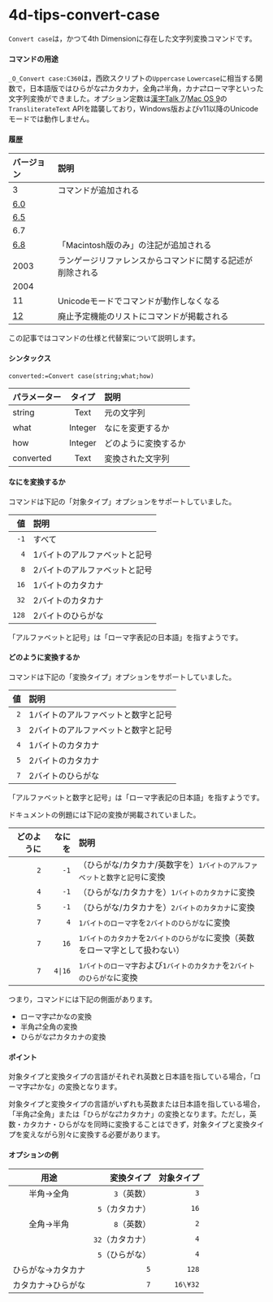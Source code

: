 # 4d-tips-convert-case

`Convert case`は，かつて4th Dimensionに存在した文字列変換コマンドです。

#### コマンドの用途

`_O_Convert case:C360`は，西欧スクリプトの`Uppercase` `Lowercase`に相当する関数で，日本語版ではひらがな⇄カタカナ，全角⇄半角，カナ⇄ローマ字といった文字列変換ができました。オプション定数は[漢字Talk 7](https://ja.wikipedia.org/wiki/%E6%BC%A2%E5%AD%97Talk)/[Mac OS 9](https://ja.wikipedia.org/wiki/Classic_Mac_OS)の`TransliterateText` APIを踏襲しており，Windows版およびv11以降のUnicodeモードでは動作しません。

#### 履歴

|バージョン|説明|
|:-|:-|
|3|コマンドが追加される|
|[6.0](https://github.com/4D-JP/4d-tips-convert-case/files/8684081/Convert.case-6.0.pdf)||
|[6.5](https://github.com/4D-JP/4d-tips-convert-case/files/8684044/Convert.case-6.5.pdf)||
|6.7||
|[6.8](https://github.com/4D-JP/4d-tips-convert-case/files/8684041/Convert.case-6.8.pdf)|「Macintosh版のみ」の注記が追加される|
|2003|ランゲージリファレンスからコマンドに関する記述が削除される|
|2004||
|11|Unicodeモードでコマンドが動作しなくなる|
|[12](https://github.com/4D-JP/4d-tips-convert-case/files/8684135/4d-deprecated-features-12.pdf)|廃止予定機能のリストにコマンドが掲載される|

この記事ではコマンドの仕様と代替案について説明します。

#### シンタックス

```4d
converted:=Convert case(string;what;how) 
```

|パラメーター|タイプ|説明|
|:-|:-:|:-|
|string|Text|元の文字列|
|what|Integer|なにを変更するか|
|how|Integer|どのように変換するか|
|converted|Text|変換された文字列|

#### なにを変換するか

コマンドは下記の「対象タイプ」オプションをサポートしていました。

|値|説明|
|-:|:-|
|`-1`|すべて|
|`4`|1バイトのアルファベットと記号|
|`8`|2バイトのアルファベットと記号|
|`16`|1バイトのカタカナ|
|`32`|2バイトのカタカナ|
|`128`|2バイトのひらがな|

「アルファベットと記号」は「ローマ字表記の日本語」を指すようです。

#### どのように変換するか

コマンドは下記の「変換タイプ」オプションをサポートしていました。

|値|説明|
|-:|:-|
|`2`|1バイトのアルファベットと数字と記号|
|`3`|2バイトのアルファベットと数字と記号|
|`4`|1バイトのカタカナ|
|`5`|2バイトのカタカナ|
|`7`|2バイトのひらがな|

「アルファベットと数字と記号」は「ローマ字表記の日本語」を指すようです。

ドキュメントの例題には下記の変換が掲載されていました。

|どのように|なにを|説明|
|-:|-:|:-|
|`2`|`-1`|（ひらがな/カタカナ/英数字を）`1バイトのアルファベットと数字と記号`に変換|
|`4`|`-1`|（ひらがな/カタカナを）`1バイトのカタカナ`に変換|
|`5`|`-1`|（ひらがな/カタカナを）`2バイトのカタカナ`に変換|
|`7`|`4`|`1バイトのローマ字`を`2バイトのひらがな`に変換|
|`7`|`16`|`1バイトのカタカナ`を`2バイトのひらがな`に変換（英数をローマ字として扱わない）|
|`7`|`4\|16`|`1バイトのローマ字`および`1バイトのカタカナ`を`2バイトのひらがな`に変換|

つまり，コマンドには下記の側面があります。

* ローマ字⇄かなの変換
* 半角⇄全角の変換
* ひらがな⇄カタカナの変換

#### ポイント

対象タイプと変換タイプの言語がそれぞれ英数と日本語を指している場合，「ローマ字⇄かな」の変換となります。

対象タイプと変換タイプの言語がいずれも英数または日本語を指している場合，「半角⇄全角」または「ひらがな⇄カタカナ」の変換となります。ただし，英数・カタカナ・ひらがなを同時に変換することはできず，対象タイプと変換タイプを変えながら別々に変換する必要があります。

#### オプションの例

|用途|変換タイプ|対象タイプ|
|:-:|-:|-:|
|半角→全角|`3`（英数）|`3`|
||`5`（カタカナ）|`16`|
|全角→半角|`8`（英数）|`2`|
||`32`（カタカナ）|`4`|
||`5`（ひらがな）|`4`|
|ひらがな→カタカナ|`5`|`128`|
|カタカナ→ひらがな|`7`|`16\¥32`|
